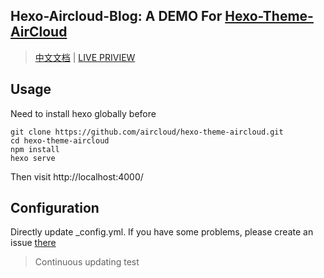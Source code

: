 ## Hexo-Aircloud-Blog: A DEMO For [Hexo-Theme-AirCloud](https://github.com/aircloud/hexo-theme-aircloud)

> [中文文档](./README.md) | [LIVE PRIVIEW](http://niexiaotao.cn/)

## Usage

Need to install hexo globally before

```
git clone https://github.com/aircloud/hexo-theme-aircloud.git
cd hexo-theme-aircloud
npm install
hexo serve
```

Then visit http://localhost:4000/

## Configuration

Directly update _config.yml. If you have some problems, please create an issue [there](https://github.com/aircloud/hexo-aircloud-blog/issues)

> Continuous updating
test